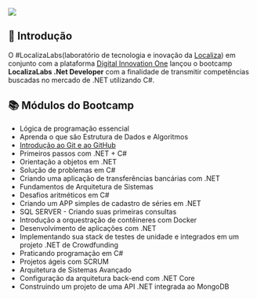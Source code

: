 [<img src="http://matheusti.com.br/my-github-images/bootcamp-dio-localizaLabs/bootcamp-localiza.png">](https://digitalinnovation.one/bootcamps/localizalabs-net-developer)

## 🧐 Introdução

O #LocalizaLabs(laboratório de tecnologia e inovação da [Localiza](https://www.localiza.com/brasil/pt-br)) em conjunto com a plataforma [Digital Innovation One](https://web.digitalinnovation.one/) lançou o bootcamp **LocalizaLabs .Net Developer** com a finalidade de transmitir competências buscadas no mercado de .NET utilizando C#.

## 📚 Módulos do Bootcamp
 - Lógica de programação essencial
 - Aprenda o que são Estrutura de Dados e Algoritmos
 - [Introdução ao Git e ao GitHub](https://github.com/matheussantanads/bootcamp-dio-localizaLabs/tree/main/01-git-github#aulas-1-2-e-3)
 - Primeiros passos com .NET + C#
 - Orientação a objetos em .NET
 - Solução de problemas em C#
 - Criando uma aplicação de transferências bancárias com .NET
 - Fundamentos de Arquitetura de Sistemas
 - Desafios aritméticos em C#
 - Criando um APP simples de cadastro de séries em .NET
 - SQL SERVER - Criando suas primeiras consultas
 - Introdução a orquestração de contêineres com Docker
 - Desenvolvimento de aplicações com .NET
 - Implementando sua stack de testes de unidade e integrados em um projeto .NET de Crowdfunding
 - Praticando programação em C#
 - Projetos ágeis com SCRUM
 - Arquitetura de Sistemas Avançado
 - Configuração da arquitetura back-end com .NET Core
 - Construindo um projeto de uma API .NET integrada ao MongoDB